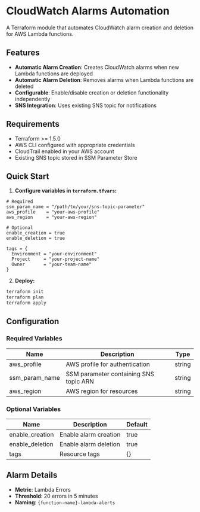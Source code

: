 # CloudWatch Alarms Automation

A Terraform module that automates CloudWatch alarm creation and deletion for AWS Lambda functions.

## Features

- **Automatic Alarm Creation**: Creates CloudWatch alarms when new Lambda functions are deployed
- **Automatic Alarm Deletion**: Removes alarms when Lambda functions are deleted
- **Configurable**: Enable/disable creation or deletion functionality independently
- **SNS Integration**: Uses existing SNS topic for notifications

## Requirements

- Terraform >= 1.5.0
- AWS CLI configured with appropriate credentials
- CloudTrail enabled in your AWS account
- Existing SNS topic stored in SSM Parameter Store

## Quick Start

1. **Configure variables in `terraform.tfvars`:**

```hcl
# Required
ssm_param_name = "/path/to/your/sns-topic-parameter"
aws_profile    = "your-aws-profile"
aws_region     = "your-aws-region"

# Optional
enable_creation = true
enable_deletion = true

tags = {
  Environment = "your-environment"
  Project     = "your-project-name"
  Owner       = "your-team-name"
}
```

2. **Deploy:**

```bash
terraform init
terraform plan
terraform apply
```

## Configuration

### Required Variables

| Name | Description | Type |
|------|-------------|------|
| aws_profile | AWS profile for authentication | string |
| ssm_param_name | SSM parameter containing SNS topic ARN | string |
| aws_region | AWS region for resources | string |

### Optional Variables

| Name | Description | Default |
|------|-------------|---------|
| enable_creation | Enable alarm creation | true |
| enable_deletion | Enable alarm deletion | true |
| tags | Resource tags | {} |

## Alarm Details

- **Metric**: Lambda Errors
- **Threshold**: 20 errors in 5 minutes
- **Naming**: `{function-name}-lambda-alerts` 